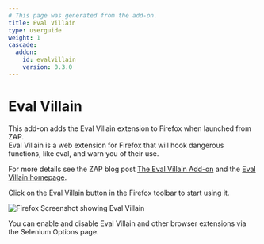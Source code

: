 ```yaml
---
# This page was generated from the add-on.
title: Eval Villain
type: userguide
weight: 1
cascade:
  addon:
    id: evalvillain
    version: 0.3.0
---
```


# Eval Villain

This add-on adds the Eval Villain extension to Firefox when launched from ZAP.  
Eval Villain is a web extension for Firefox that will hook dangerous functions, like eval, and warn you of their use.

For more details see the ZAP blog post [The Eval Villain Add-on](/blog/2021-12-01-the-eval-villain-add-on/) and the
[Eval Villain homepage](https://github.com/swoops/eval_villain).

Click on the Eval Villain button in the Firefox toolbar to start using it.

![Firefox Screenshot showing Eval Villain](/docs/desktop/addons/eval-villain/images/firefox.png)

You can enable and disable Eval Villain and other browser extensions via the Selenium Options page.
